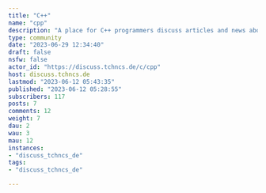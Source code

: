 ```yaml
---
title: "C++" 
name: "cpp"
description: "A place for C++ programmers discuss articles and news about programming in C++ and the language itself"
type: community
date: "2023-06-29 12:34:40"
draft: false
nsfw: false
actor_id: "https://discuss.tchncs.de/c/cpp"
host: discuss.tchncs.de
lastmod: "2023-06-12 05:43:35"
published: "2023-06-12 05:28:55"
subscribers: 117
posts: 7
comments: 12
weight: 7
dau: 2
wau: 3
mau: 12
instances:
- "discuss_tchncs_de"
tags: 
- "discuss_tchncs_de"

---
```

